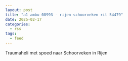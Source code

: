 ```yaml
---
layout: post
title: "a1 ambu 08993 - rijen schoorveken rit 54479"
date: 2025-02-17
categories: 
  - rss
tags: 
  - feed
---
```


Traumaheli met spoed naar Schoorveken in Rijen
